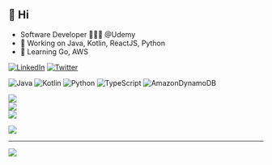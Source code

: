 ## 👋 Hi
- Software Developer 👨🏻‍💻 @Udemy
- 🔭 Working on Java, Kotlin, ReactJS, Python
- 🌱 Learning Go, AWS



[![LinkedIn](https://img.shields.io/badge/LinkedIn-%230077B5.svg?logo=linkedin&logoColor=white)](https://linkedin.com/in/nailcankucuk) [![Twitter](https://img.shields.io/badge/Twitter-%231DA1F2.svg?logo=Twitter&logoColor=white)](https://twitter.com/nailcankucuk) 


![Java](https://img.shields.io/badge/java-%23ED8B00.svg?style=for-the-badge&logo=openjdk&logoColor=white) ![Kotlin](https://img.shields.io/badge/kotlin-%237F52FF.svg?style=for-the-badge&logo=kotlin&logoColor=white) ![Python](https://img.shields.io/badge/python-3670A0?style=for-the-badge&logo=python&logoColor=ffdd54) ![TypeScript](https://img.shields.io/badge/typescript-%23007ACC.svg?style=for-the-badge&logo=typescript&logoColor=white) ![AmazonDynamoDB](https://img.shields.io/badge/Amazon%20DynamoDB-4053D6?style=for-the-badge&logo=Amazon%20DynamoDB&logoColor=white)

![](https://github-readme-stats.vercel.app/api?username=nailcankucuk&theme=dark&hide_border=false&include_all_commits=true&count_private=true)<br/>
![](https://github-readme-streak-stats.herokuapp.com/?user=nailcankucuk&theme=dark&hide_border=false)<br/>
![](https://github-readme-stats.vercel.app/api/top-langs/?username=nailcankucuk&theme=dark&hide_border=false&include_all_commits=true&count_private=true&layout=compact)


![](https://github-profile-trophy.vercel.app/?username=nailcankucuk&theme=radical&no-frame=true&no-bg=true&margin-w=4)

---
[![](https://visitcount.itsvg.in/api?id=nailcankucuk&icon=8&color=12)](https://visitcount.itsvg.in)

<!-- Proudly created with GPRM ( https://gprm.itsvg.in ) -->
